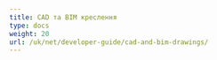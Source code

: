 ```yaml
---
title: CAD та BIM креслення
type: docs
weight: 20
url: /uk/net/developer-guide/cad-and-bim-drawings/
---
```

